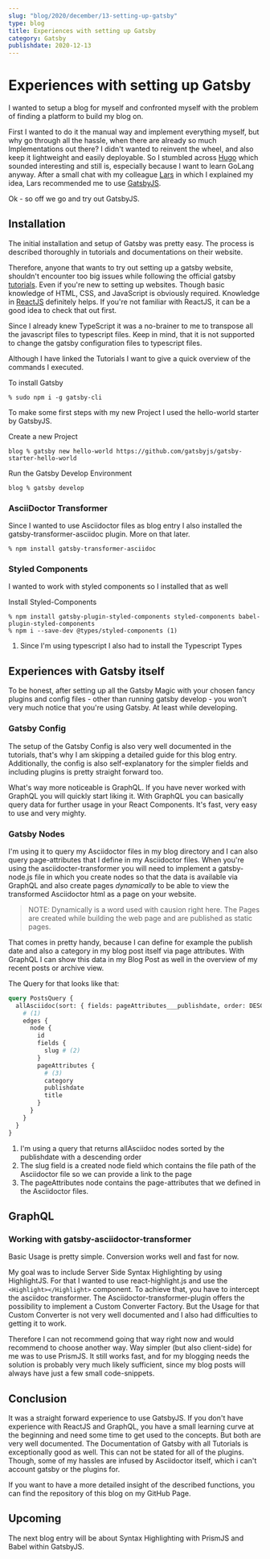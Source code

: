 ```yaml
---
slug: "blog/2020/december/13-setting-up-gatsby"
type: blog
title: Experiences with setting up Gatsby
category: Gatsby
publishdate: 2020-12-13
---
```


# Experiences with setting up Gatsby

I wanted to setup a blog for myself and confronted myself with the problem of finding a platform to build my blog on.

First I wanted to do it the manual way and implement everything myself, but why go through all the hassle, when there are already so much Implementations out there?
I didn't wanted to reinvent the wheel, and also keep it lightweight and easily deployable.
So I stumbled across [Hugo](https://gohugo.io) which sounded interesting and still is, especially because I want to learn GoLang anyway. After a small chat with my colleague [Lars](https://www.larskoelpin.de) in which I explained my idea, Lars recommended me to use [GatsbyJS](https://www.gatsbyjs.com).

Ok - so off we go and try out GatsbyJS.

## Installation

The initial installation and setup of Gatsby was pretty easy.
The process is described thoroughly in tutorials and documentations on their website.

Therefore, anyone that wants to try out setting up a gatsby website, shouldn't encounter too big issues while following
the official gatsby [tutorials](https://www.gatsbyjs.com/tutorial/). Even if you're new to setting up websites. Though basic knowledge of HTML, CSS, and JavaScript is obviously required. Knowledge in [ReactJS](https://reactjs.org) definitely helps. If you're not familiar with ReactJS, it can be a good idea to check that out first.

Since I already knew TypeScript it was a no-brainer to me to transpose all the javascript files to typescript files.
Keep in mind, that it is not supported to change the gatsby configuration files to typescript files.

Although I have linked the Tutorials I want to give a quick overview of the commands I executed.

To install Gatsby

```shellsession
% sudo npm i -g gatsby-cli
```

To make some first steps with my new Project I used the hello-world starter by GatsbyJS.

Create a new Project

```shellsession
blog % gatsby new hello-world https://github.com/gatsbyjs/gatsby-starter-hello-world
```

Run the Gatsby Develop Environment

```shellsession
blog % gatsby develop
```

### AsciiDoctor Transformer

Since I wanted to use Asciidoctor files as blog entry I also installed the gatsby-transformer-asciidoc plugin. More on that later.

```shellsession
% npm install gatsby-transformer-asciidoc
```

### Styled Components

I wanted to work with styled components so I installed that as well

Install Styled-Components

```shellsession
% npm install gatsby-plugin-styled-components styled-components babel-plugin-styled-components
% npm i --save-dev @types/styled-components (1)
```

1. Since I'm using typescript I also had to install the Typescript Types

## Experiences with Gatsby itself

To be honest, after setting up all the Gatsby Magic with your chosen fancy plugins and config files - other than running gatsby develop - you won't very much notice that you're using Gatsby. At least while developing.

### Gatsby Config

The setup of the Gatsby Config is also very well documented in the tutorials, that's why I am skipping a detailed guide for this blog entry.
Additionally, the config is also self-explanatory for the simpler fields and including plugins is pretty straight forward too.

What's way more noticeable is GraphQL. If you have never worked with GraphQL you will quickly start liking it. With GraphQL you can basically query data for further usage in your React Components. It's fast, very easy to use and very mighty.

### Gatsby Nodes

I'm using it to query my Asciidoctor files in my blog directory and I can also query page-attributes that I define in my Asciidoctor files.
When you're using the asciidocter-transformer you will need to implement a gatsby-node.js file in which you create nodes so that the data is available via GraphQL and also create pages _dynamically_ to be able to view the transformed Asciidoctor html as a page on your website.

> NOTE: Dynamically is a word used with causion right here. The Pages are created while building the web page and are published as static pages.

That comes in pretty handy, because I can define for example the publish date and also a category in my blog post itself via page attributes. With GraphQL I can show this data in my Blog Post as well in the overview of my recent posts or archive view.

The Query for that looks like that:

```graphql
query PostsQuery {
  allAsciidoc(sort: { fields: pageAttributes___publishdate, order: DESC }) {
    # (1)
    edges {
      node {
        id
        fields {
          slug # (2)
        }
        pageAttributes {
          # (3)
          category
          publishdate
          title
        }
      }
    }
  }
}
```

1. I'm using a query that returns allAsciidoc nodes sorted by the publishdate with a descending order
2. The slug field is a created node field which contains the file path of the Asciidoctor file so we can provide a link to the page
3. The pageAttributes node contains the page-attributes that we defined in the Asciidoctor files.

## GraphQL

### Working with gatsby-asciidoctor-transformer

Basic Usage is pretty simple. Conversion works well and fast for now.

My goal was to include Server Side Syntax Highlighting by using HighlightJS. For that I wanted to use react-highlight.js
and use the `<Highlight></Highlight>` component.
To achieve that, you have to intercept the asciidoc transformer. The Asciidoctor-transformer-plugin offers the possibility to implement
a Custom Converter Factory. But the Usage for that Custom Converter is not very well documented and I also had difficulties to getting it to work.

Therefore I can not recommend going that way right now and would recommend to choose another way. Way simpler (but also client-side) for me was to use
PrismJS. It still works fast, and for my blogging needs the solution is probably very much likely sufficient, since my blog posts will always have just a few small code-snippets.

## Conclusion

It was a straight forward experience to use GatsbyJS. If you don't have experience with ReactJS and GraphQL, you have a small learning curve at the beginning and need some time to get used to the concepts. But both are very well documented. The Documentation of Gatsby with all Tutorials is exceptionally good as well.
This can not be stated for all of the plugins. Though, some of my hassles are infused by Asciidoctor itself, which i can't account gatsby or the plugins for.

If you want to have a more detailed insight of the described functions, you can find the repository of this blog on my GitHub Page.

## Upcoming

The next blog entry will be about Syntax Highlighting with PrismJS and Babel within GatsbyJS.
